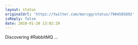 ```yaml
---
layout: status
originalUrl: 'https://twitter.com/marcgg/status/7984585892'
isReply: false
date: 2010-01-20 13:02:29
---
```


Discovering #RabbitMQ ...
